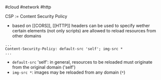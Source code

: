 #cloud #network #http 

CSP := Content Security Policy
- based on [[CORS]], [[HTTP]] headers can be used to specify wether certain elements (not only scripts) are allowed to reload resources from other domains

```http
...
Content-Security-Policy: default-src 'self'; img-src *
...
```
- `default-src` 'self': in general, resources to be reloaded must originate from the original domain ('self')
- `img-src *`: images may be reloaded from any domain (`*`)